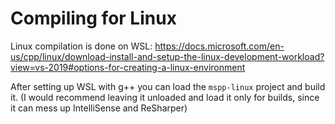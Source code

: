 # Compiling for Linux
Linux compilation is done on WSL:
https://docs.microsoft.com/en-us/cpp/linux/download-install-and-setup-the-linux-development-workload?view=vs-2019#options-for-creating-a-linux-environment

After setting up WSL with g++ you can load the `mspp-linux` project and build it.
(I would recommend leaving it unloaded and load it only for builds, since it can mess up IntelliSense and ReSharper)

